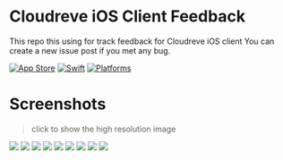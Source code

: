 # Cloudreve iOS Client Feedback

This repo this using for track feedback for Cloudreve iOS client
You can create a new issue post if you met any bug.

[![App Store](https://img.shields.io/badge/App_Store-05a3ec?style=flat-square&logo=app-store&logoColor=white)](https://apps.apple.com/us/app/cloudreve/id1619480823)
[![Swift](https://img.shields.io/badge/Swift-5.6-ef503d?style=flat-square)](https://img.shields.io/badge/Swift-5.6-Orange?style=flat-square)
[![Platforms](https://img.shields.io/badge/Platforms-iOS-004e9a?style=flat-square)](https://img.shields.io/badge/Platforms-iOS-yellowgreen?style=flat-square)


# Screenshots
> click to show the high resolution image

[![](./images/login-page-s.PNG)](./images/login-page.PNG)
[![](./images/endpoint-binding-s.PNG)](./images/endpoint-binding.PNG)
[![](./images/drive-page-s.PNG)](./images/drive-page.PNG)
[![](./images/context-menu-s.PNG)](./images/context-menu.PNG)
[![](./images/remote-download-downloading-s.PNG)](./images/remote-download-downloading.PNG)
[![](./images/remote-download-completed-s.PNG)](./images/remote-download-completed.PNG)
[![](./images/uploading-s.PNG)](./images/uploading.PNG)
[![](./images/image-preview-s.PNG)](./images/image-preview.PNG)
[![](./images/policy-switch-s.PNG)](./images/policy-switch.PNG)
